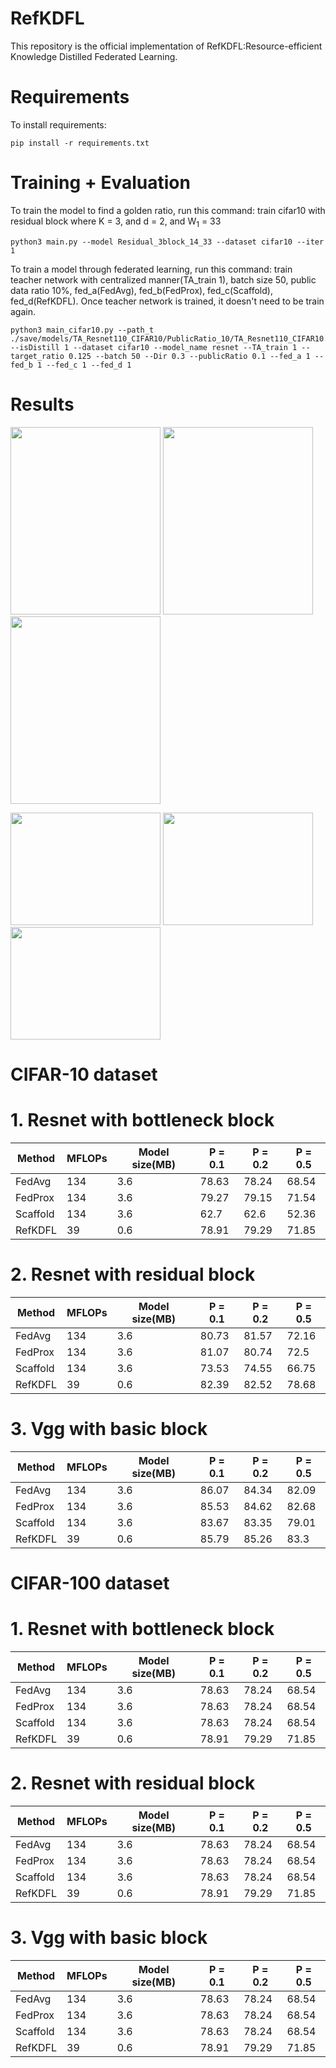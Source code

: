 # RefKDFL
This repository is the official implementation of RefKDFL:Resource-efficient Knowledge Distilled Federated Learning.

# Requirements
To install requirements:

```setup
pip install -r requirements.txt
```

# Training + Evaluation

To train the model to find a golden ratio, run this command: train cifar10 with residual block where K = 3, and d = 2, and W<sub>1</sub> = 33
```train model
python3 main.py --model Residual_3block_14_33 --dataset cifar10 --iter 1
```

To train a model through federated learning, run this command: train teacher network with centralized manner(TA_train 1), batch size 50, public data ratio 10%, fed_a(FedAvg), fed_b(FedProx), fed_c(Scaffold), fed_d(RefKDFL). Once teacher network is trained, it doesn't need to be train again.
```train FL
python3 main_cifar10.py --path_t ./save/models/TA_Resnet110_CIFAR10/PublicRatio_10/TA_Resnet110_CIFAR10.pth --isDistill 1 --dataset cifar10 --model_name resnet --TA_train 1 --target_ratio 0.125 --batch 50 --Dir 0.3 --publicRatio 0.1 --fed_a 1 --fed_b 1 --fed_c 1 --fed_d 1
```

# Results
<p float="left">
<img src="https://user-images.githubusercontent.com/91996704/236240591-65b5f062-796b-4261-878a-0e28ff89d714.PNG" width="240" height="300">
<img src="https://user-images.githubusercontent.com/91996704/236240614-d84af1d3-931f-4d9b-99fe-5219be0e4655.PNG" width="240" height="300">
<img src="https://user-images.githubusercontent.com/91996704/236240486-75d63bc3-941c-495a-b5c5-bbb7fa4e4941.PNG" width="240" height="300">
</p>

<p float="left">
<img src="https://user-images.githubusercontent.com/91996704/236241012-ff19a62b-44dd-4220-951c-2a489c22c3d8.PNG" width="240" height="180">
<img src="https://user-images.githubusercontent.com/91996704/236241056-e0cd8a20-0bfd-43b4-b3b0-8e6620cca393.PNG" width="240" height="180">
<img src="https://user-images.githubusercontent.com/91996704/236241092-d887c037-946f-4240-954b-282acf83241b.PNG" width="240" height="180">
</p>

# CIFAR-10 dataset
# 1. Resnet with bottleneck block
| Method   | MFLOPs  | Model size(MB) |P = 0.1 |P = 0.2 | P = 0.5| 
| ---------|-------- | -------------- |------- |------- |------- |
| FedAvg   |  134    |      3.6       |  78.63 |  78.24 |  68.54 |
| FedProx  |  134    |      3.6       |  79.27 |  79.15 |  71.54 |
| Scaffold |  134    |      3.6       |  62.7  |  62.6  |  52.36 |
| RefKDFL  |   39    |      0.6       |  78.91 |  79.29 |  71.85 |

# 2. Resnet with residual block
| Method   | MFLOPs  | Model size(MB) |P = 0.1 |P = 0.2 | P = 0.5| 
| ---------|-------- | -------------- |------- |------- |------- |
| FedAvg   |  134    |      3.6       |  80.73 |  81.57 |  72.16 |
| FedProx  |  134    |      3.6       |  81.07 |  80.74 |  72.5  |
| Scaffold |  134    |      3.6       |  73.53 |  74.55 |  66.75 |
| RefKDFL  |   39    |      0.6       |  82.39 |  82.52 |  78.68 |

# 3. Vgg with basic block
| Method   | MFLOPs  | Model size(MB) |P = 0.1 |P = 0.2 | P = 0.5| 
| ---------|-------- | -------------- |------- |------- |------- |
| FedAvg   |  134    |      3.6       |  86.07 |  84.34 |  82.09 |
| FedProx  |  134    |      3.6       |  85.53 |  84.62 |  82.68 |
| Scaffold |  134    |      3.6       |  83.67 |  83.35 |  79.01 |
| RefKDFL  |   39    |      0.6       |  85.79 |  85.26 |  83.3  |


# CIFAR-100 dataset
# 1. Resnet with bottleneck block
| Method   | MFLOPs  | Model size(MB) |P = 0.1 |P = 0.2 | P = 0.5| 
| ---------|-------- | -------------- |------- |------- |------- |
| FedAvg   |  134    |      3.6       |  78.63 |  78.24 |  68.54 |
| FedProx  |  134    |      3.6       |  78.63 |  78.24 |  68.54 |
| Scaffold |  134    |      3.6       |  78.63 |  78.24 |  68.54 |
| RefKDFL  |   39    |      0.6       |  78.91 |  79.29 |  71.85 |

# 2. Resnet with residual block
| Method   | MFLOPs  | Model size(MB) |P = 0.1 |P = 0.2 | P = 0.5| 
| ---------|-------- | -------------- |------- |------- |------- |
| FedAvg   |  134    |      3.6       |  78.63 |  78.24 |  68.54 |
| FedProx  |  134    |      3.6       |  78.63 |  78.24 |  68.54 |
| Scaffold |  134    |      3.6       |  78.63 |  78.24 |  68.54 |
| RefKDFL  |   39    |      0.6       |  78.91 |  79.29 |  71.85 |

# 3. Vgg with basic block
| Method   | MFLOPs  | Model size(MB) |P = 0.1 |P = 0.2 | P = 0.5| 
| ---------|-------- | -------------- |------- |------- |------- |
| FedAvg   |  134    |      3.6       |  78.63 |  78.24 |  68.54 |
| FedProx  |  134    |      3.6       |  78.63 |  78.24 |  68.54 |
| Scaffold |  134    |      3.6       |  78.63 |  78.24 |  68.54 |
| RefKDFL  |   39    |      0.6       |  78.91 |  79.29 |  71.85 |

